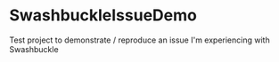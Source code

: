 # SwashbuckleIssueDemo
Test project to demonstrate / reproduce an issue I'm experiencing with Swashbuckle
